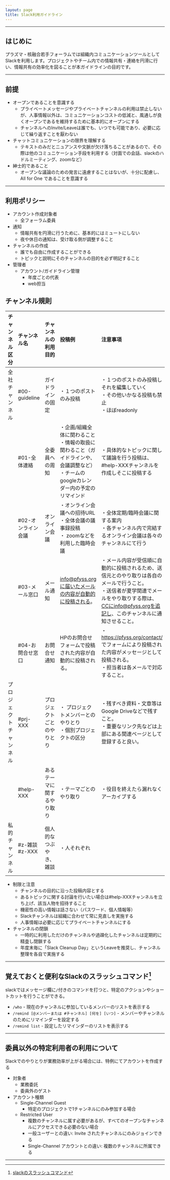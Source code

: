 ```yaml
---
layout: page
title: Slack利用ガイドライン
---
```


---
## はじめに
プラズマ・核融合若手フォーラムでは組織内コミュニケーションツールとしてSlackを利用します。プロジェクトやチーム内での情報共有・連絡を円滑に行い、情報共有の効率化を図ることが本ガイドラインの目的です。

---
## 前提
- オープンであることを意識する
    - プライベートメッセージやプライベートチャンネルの利用は禁止しないが、人事情報以外は、コミュニケーションコストの低減と、風通しが良くオープンであるを維持するために基本的にオープンにする
    - チャンネルへのInvite/Leaveは誰でも、いつでも可能であり、必要に応じて繰り返すことを厭わない
- チャットコミュニケーションの限界を理解する
    - テキストのみだとニュアンスや文脈が欠け落ちることがあるので、その際は他のコミュニケーション手段を利用する（対面での会話、slackのハドルミーティング、zoomなど）
- 紳士的であること
    - オープンな議論のための発言に遠慮することはないが、十分に配慮し、All for One であることを意識する

---
## 利用ポリシー
- アカウント作成対象者
    - 全フォーラム委員
- 通知
    - 情報共有を円滑に行うために、基本的にはミュートにしない
    - 夜や休日の通知は、受け取る側が調整すること
- チャンネルの作成
    - 誰でも自由に作成することができる
    - トピックと説明にそのチャンネルの目的を必ず明記すること
- 管理者
    - アカウント/ガイドライン管理
        - 年度ごとの代表
        - web担当

## チャンネル規則

|  **チャンネル区分** | **チャンネル名** | **チャンネルの利用目的** | **投稿例** | **注意事項** |
| :--- | :--- | :--- | :--- | :--- |
| 全社チャンネル | #00-guideline | ガイドラインの固定　|・１つのポストのみ投稿　| ・１つのポストのみ投稿しそれを編集していく <br/> ・その他いかなる投稿も禁止 <br/> ・ほぼreadonly |
|   | #01-全体連絡 | 全委員への周知 |・企画/組織全体に関わること<br/>・情報の取扱に関わること（ガイドラインや、会議調整など）<br/> ・チームのgoogleカレンダー内の予定のリマインド　|・具体的なトピックに関して議論を行う投稿は、#help-XXXチャンネルを作成しそこに投稿する |
|   | #02-オンライン会議 | オンライン会議 |・オンライン会議への招待URL<br/>・全体会議の議事録投稿<br/>・ zoomなどを利用した臨時会議　|・全体定期/臨時会議に関する案内<br/>・各チャンネル内で完結するオンライン会議は各々のチャンネルにて行う |
|   | #03-メール窓口 | メール通知 | info@pfyss.orgに届いたメールの内容が自動的に投稿される。 |・メール内容が受信順に自動的に投稿されるため、送信元とのやり取りは各自のメールで行うこと。<br/>・送信者が夏学関連でメールをやり取りする際は、CCにinfo@pfyss.orgを追記し、このチャンネルに通知させること。|
|   | #04-お問合せ窓口 | お問合せ通知 | HPのお問合せフォームで投稿された内容が自動的に投稿される。 |・https://pfyss.org/contact/ でフォームにより投稿された内容がメッセージとして投稿される。<br/>・担当者は各メールで対応すること。 |
|  プロジェクトチャンネル | #prj-XXX | プロジェクトごとのやりとり |・ プロジェクトメンバーとのやりとり<br/>・個別プロジェクトの区分 |・残すべき資料・文章等はGoogle Driveなどで残すこと。<br/>・重要なリンク先などは上部にある関連ページとして登録すると良い。 |
|   | #help-XXX | あるテーマに関するやり取り |・テーマごとのやり取り |・役目を終えたら漏れなくアーカイブする |
| 私的チャンネル | #z-雑談<br/>#z-XXX | 個人的なつぶやき、雑談 |・人それぞれ |  |


- 制限と注意
    - チャンネルの目的に沿った投稿内容とする
    - あるトピックに関する討論を行いたい場合は#help-XXXチャンネルを立ち上げ、該当人物を招待すること
    - 機密性の高い情報は話さない（パスワード、個人情報等）
    - Slackチャンネルは組織に合わせて常に見直しを実施する
    - 人事情報は必要に応じてプライベートチャンネルにする
- チャンネルの閉鎖
    - 一時的に利用しただけのチャンネルや過疎化したチャンネルは定期的に精査し閉鎖する
    - 年度末毎に「Slack Cleanup Day」というLeaveを推奨し、チャンネル整理を各自で実施する

---
## 覚えておくと便利なSlackのスラッシュコマンド[^1]
slackではメッセージ欄に`/`付きのコマンドを打つと、特定のアクションやショートカットを行うことができる。
- `/who` - 現在のチャンネルに参加しているメンバーのリストを表示する
- `/remind [@メンバーまたは #チャンネル] [何を] [いつ]` - メンバーやチャンネルのためにリマインダーを設定する
- `/remind list` - 設定したリマインダーのリストを表示する

---
## 委員以外の特定利用者の利用について
Slackでのやりとりが業務効率が上がる場合には、特例にてアカウントを作成する
- 対象者
    - 業務委託
    - 委員外のゲスト
- アカウント種類
    - Single-Channel Guest
        - 特定のプロジェクトで1チャンネルにのみ参加する場合
    - Restricted User
        - 複数のチャンネルに属す必要があるが、すべてのオープンなチャンネルにアクセスできる必要のない場合
        - 一般ユーザーとの違い: Invite されたチャンネルにのみジョインできる
        - Single-Channel アカウントとの違い: 複数のチャンネルに所属できる

---
[^1]: [slackのスラッシュコマンド](https://slack.com/intl/ja-jp/help/articles/201259356-Slack-のスラッシュコマンド)
